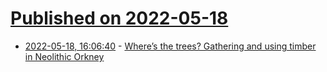 # [Published on 2022-05-18](index.md)

* [2022-05-18, 16:06:40](https://news.ycombinator.com/item?id=31424448) - [Where’s the trees? Gathering and using timber in Neolithic Orkney](https://www.nessofbrodgar.co.uk/where-are-the-trees-gathering-and-using-timber-in-neolithic-orkney/)
